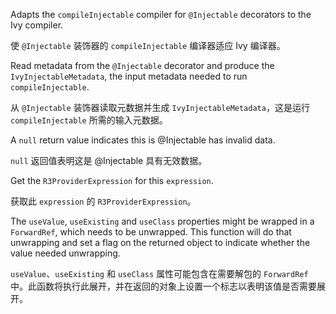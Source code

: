 Adapts the `compileInjectable` compiler for `@Injectable` decorators to the Ivy compiler.

使 `@Injectable` 装饰器的 `compileInjectable` 编译器适应 Ivy 编译器。

Read metadata from the `@Injectable` decorator and produce the `IvyInjectableMetadata`, the
input metadata needed to run `compileInjectable`.

从 `@Injectable` 装饰器读取元数据并生成 `IvyInjectableMetadata`，这是运行 `compileInjectable`
所需的输入元数据。

A `null` return value indicates this is &commat;Injectable has invalid data.

`null` 返回值表明这是 &commat;Injectable 具有无效数据。

Get the `R3ProviderExpression` for this `expression`.

获取此 `expression` 的 `R3ProviderExpression`。

The `useValue`, `useExisting` and `useClass` properties might be wrapped in a `ForwardRef`, which
needs to be unwrapped. This function will do that unwrapping and set a flag on the returned
object to indicate whether the value needed unwrapping.

`useValue`、`useExisting` 和 `useClass` 属性可能包含在需要解包的 `ForwardRef`
中。此函数将执行此展开，并在返回的对象上设置一个标志以表明该值是否需要展开。